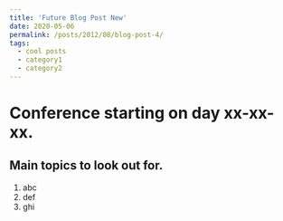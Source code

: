 ```yaml
---
title: 'Future Blog Post New'
date: 2020-05-06
permalink: /posts/2012/08/blog-post-4/
tags:
  - cool posts
  - category1
  - category2
---
```


Conference starting on day xx-xx-xx.
======

Main topics to look out for.
------
1. abc
2. def
3. ghi